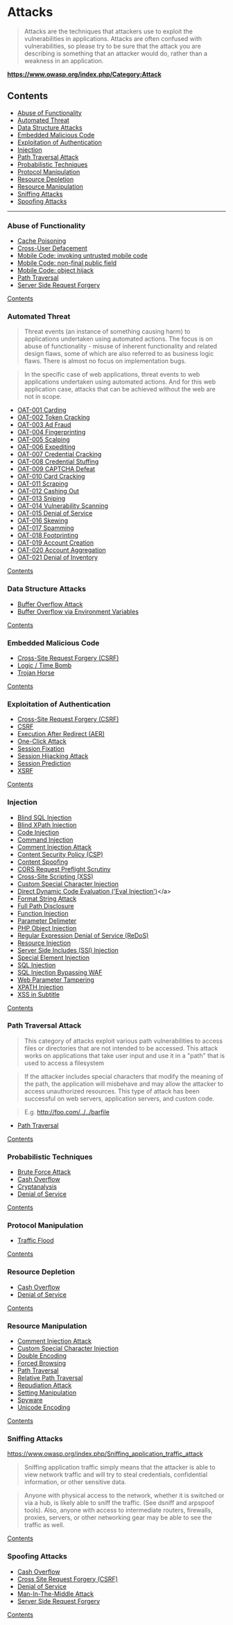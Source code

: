 # Attacks

> Attacks are the techniques that attackers use to exploit the vulnerabilities in applications. Attacks are often confused with vulnerabilities, so please try to be sure that the attack you are describing is something that an attacker would do, rather than a weakness in an application.

**https://www.owasp.org/index.php/Category:Attack**

## Contents

- [Abuse of Functionality](#abuse-of-functionality)
- [Automated Threat](#automated-threat)
- [Data Structure Attacks](#data-structure-attacks)
- [Embedded Malicious Code](#embedded-malicious-code)
- [Exploitation of Authentication](#exploitation-of-authentication)
- [Injection](#injection)
- [Path Traversal Attack](#path-traversal-attack)
- [Probabilistic Techniques](#probabilistic-techniques)
- [Protocol Manipulation](#protocol-manipulation)
- [Resource Depletion](#resource-depletion)
- [Resource Manipulation](#resource-manipulation)
- [Sniffing Attacks](#sniffing-attacks)
- [Spoofing Attacks](#spoofing-attacks)

---

### Abuse of Functionality

- [Cache Poisoning](https://www.owasp.org/index.php/Cache_Poisoning "The impact of a maliciously constructed response can be magnified if it is cached either by a web cache used by multiple users or even the browser cache of a single user.")
- [Cross-User Defacement](https://www.owasp.org/index.php/Cross-User_Defacement "An attacker can make a single request to a vulnerable server that will cause the sever to create two responses, the second of which may be misinterpreted as a response to a different request, possibly one made by another user sharing the same TCP connection with the sever.")
- [Mobile Code: invoking untrusted mobile code](https://www.owasp.org/index.php/Mobile_code:_invoking_untrusted_mobile_code "Manipulation of a mobile code in order to execute malicious operations at the client side.")
- [Mobile Code: non-final public field](https://www.owasp.org/index.php/Mobile_code:_non-final_public_field "This attack aims to manipulate non-final public variables used in mobile code, by injecting malicious values on it, mostly in Java and C++ applications.")
- [Mobile Code: object hijack](https://www.owasp.org/index.php/Mobile_code:_object_hijack "This attack consists of a technique to create objects without constructors’ methods by taking advantage of the clone() method of Java-based applications.")
- [Path Traversal](https://www.owasp.org/index.php/Path_Traversal "A path traversal attack (also known as directory traversal) aims to access files and directories that are stored outside the web root folder.")
- [Server Side Request Forgery](https://www.owasp.org/index.php/Server_Side_Request_Forgery "Abuse of functionality on the server to read or update internal resources. The attacker can supply or a modify a URL which the code running on the server will read or submit data to.")

[Contents](#contents)


### Automated Threat

> Threat events (an instance of something causing harm) to applications undertaken using automated actions. The focus is on abuse of functionality - misuse of inherent functionality and related design flaws, some of which are also referred to as business logic flaws. There is almost no focus on implementation bugs.

> In the specific case of web applications, threat events to web applications undertaken using automated actions. And for this web application case, attacks that can be achieved without the web are not in scope.

- [OAT-001 Carding](https://www.owasp.org/index.php/OAT-001_Carding "Multiple payment authorisation attempts used to verify the validity of bulk stolen payment card data.")
- [OAT-002 Token Cracking](https://www.owasp.org/index.php/OAT-002_Token_Cracking "Mass enumeration of coupon numbers, voucher codes, discount tokens, etc.")
- [OAT-003 Ad Fraud](https://www.owasp.org/index.php/OAT-003_Ad_Fraud "False clicks and fraudulent display of web-placed advertisements.")
- [OAT-004 Fingerprinting](https://www.owasp.org/index.php/OAT-004_Fingerprinting "Elicit information about the supporting so ware and framework types and versions.")
- [OAT-005 Scalping](https://www.owasp.org/index.php/OAT-005_Scalping "Obtain limited-availability and/or preferred goods/services by unfair methods.")
- [OAT-006 Expediting](https://www.owasp.org/index.php/OAT-006_Expediting "Perform actions to hasten progress of usually slow, tedious or time-consuming actions.")
- [OAT-007 Credential Cracking](https://www.owasp.org/index.php/OAT-007_Credential_Cracking "Identify valid login credentials by trying different values for usernames and/or passwords.")
- [OAT-008 Credential Stuffing](https://www.owasp.org/index.php/OAT-008_Credential_Stuffing "Mass log in attempts used to verify the validity of stolen username/password pairs.")
- [OAT-009 CAPTCHA Defeat](https://www.owasp.org/index.php/OAT-009_CAPTCHA_Defeat "Solve anti-automation tests.")
- [OAT-010 Card Cracking](https://www.owasp.org/index.php/OAT-010_Card_Cracking "Identify missing start/expiry dates and security codes for stolen payment card data by trying different values.")
- [OAT-011 Scraping](https://www.owasp.org/index.php/OAT-011_Scraping "Collect application content and/or other data for use elsewhere.")
- [OAT-012 Cashing Out](https://www.owasp.org/index.php/OAT-012_Cashing_Out "Buy goods or obtain cash utilising validated stolen payment card or other user account data.")
- [OAT-013 Sniping](https://www.owasp.org/index.php/OAT-013_Sniping "Last minute bid or offer for goods or services.")
- [OAT-014 Vulnerability Scanning](https://www.owasp.org/index.php/OAT-014_Vulnerability_Scanning "Crawl and fuzz application to identify weaknesses and possible vulnerabilities.")
- [OAT-015 Denial of Service](https://www.owasp.org/index.php/OAT-015_Denial_of_Service "Target resources of the application and database servers, or individual user accounts, to achieve denial of service (DoS).")
- [OAT-016 Skewing](https://www.owasp.org/index.php/OAT-016_Skewing "Repeated link clicks, page requests or form submissions intended to alter some metric.")
- [OAT-017 Spamming](https://www.owasp.org/index.php/OAT-017_Spamming "Malicious or questionable information addition that appears in public or private content, databases or user messages.")
- [OAT-018 Footprinting](https://www.owasp.org/index.php/OAT-018_Footprinting "Probe and explore application to identify its constituents and properties.")
- [OAT-019 Account Creation](https://www.owasp.org/index.php/OAT-019_Account_Creation "Create multiple accounts for subsequent misuse.")
- [OAT-020 Account Aggregation](https://www.owasp.org/index.php/OAT-020_Account_Aggregation "Use by an intermediary application that collects together multiple accounts and interacts on their behalf.")
- [OAT-021 Denial of Inventory](https://www.owasp.org/index.php/OAT-021_Denial_of_Inventory "Deplete goods or services stock without ever completing the purchase or committing to the transaction.")

[Contents](#contents)


### Data Structure Attacks

- <a title="Buffer overflows can consist of overflowing the stack (Stack overflow) or overflowing the heap (Heap overflow).">[Buffer Overflow Attack](https://www.owasp.org/index.php/Buffer_overflow_attack)</a>
- <a title="This attack pattern involves causing a buffer overflow through manipulation of environment variables.">[Buffer Overflow via Environment Variables](https://www.owasp.org/index.php/Buffer_Overflow_via_Environment_Variables)</a>

[Contents](#contents)


### Embedded Malicious Code

- <a title="Cross-Site Request Forgery (CSRF) is an attack that forces an end user to execute unwanted actions on a web application in which they're currently authenticated.">[Cross-Site Request Forgery (CSRF)](https://www.owasp.org/index.php/Cross-Site_Request_Forgery_(CSRF))</a>
- <a title="A logic bomb is a piece of malicious code that executes when specific trigger conditions are met.">[Logic / Time Bomb](https://www.owasp.org/index.php/Logic/time_bomb)</a>
- <a title="A Trojan Horse is a program that uses malicious code masqueraded as a trusted application.">[Trojan Horse](https://www.owasp.org/index.php/Trojan_Horse)</a>

[Contents](#contents)


### Exploitation of Authentication

- <a title="Cross-Site Request Forgery (CSRF) is an attack that forces an end user to execute unwanted actions on a web application in which they're currently authenticated.">[Cross-Site Request Forgery (CSRF)](https://www.owasp.org/index.php/Cross-Site_Request_Forgery_(CSRF))</a>
- <a title="Cross-Site Request Forgery (CSRF) is an attack that forces an end user to execute unwanted actions on a web application in which they're currently authenticated.">[CSRF](https://www.owasp.org/index.php/CSRF)</a>
- <a title="Execution After Redirect (EAR) is an attack where an attacker ignores redirects and retrieves sensitive content intended for authenticated users.">[Execution After Redirect (AER)](https://www.owasp.org/index.php/Execution_After_Redirect_(EAR))</a>
- <a title="Cross-Site Request Forgery (CSRF)">[One-Click Attack](https://www.owasp.org/index.php/One-Click_Attack)</a>
- <a title="Session Fixation is an attack that permits an attacker to hijack a valid user session. When authenticating a user, the vulnerable app doesn’t assign a new session ID, making it possible to use an existent session ID.">[Session Fixation](https://www.owasp.org/index.php/Session_fixation)</a>
- <a title="The Session Hijacking attack consists of the exploitation of the web session control mechanism, which is normally managed for a session token. The Session Hijacking attack compromises the session token by stealing or predicting a valid session token to gain unauthorized access to the Web Server.">[Session Hijacking Attack](https://www.owasp.org/index.php/Session_hijacking_attack)</a>
- <a title="The session prediction attack focuses on predicting session ID values that permit an attacker to bypass the authentication schema of an application. By analyzing and understanding the session ID generation process, an attacker can predict a valid session ID value and get access to the application.">[Session Prediction](https://www.owasp.org/index.php/Session_Prediction)</a>
- <a title="Cross-Site Request Forgery (CSRF)">[XSRF](https://www.owasp.org/index.php/XSRF)</a>

[Contents](#contents)


### Injection

- <a title="Blind SQL (Structured Query Language) injection is a type of SQL Injection attack that asks the database true or false questions and determines the answer based on the applications response. This attack is often used when the web application is configured to show generic error messages, but has not mitigated the code that is vulnerable to SQL injection.">[Blind SQL Injection](https://www.owasp.org/index.php/Blind_SQL_Injection)
- <a title="XPath is a type of query language that describes how to locate specific elements (including attributes, processing instructions, etc.) in an XML document. Since it is a query language, XPath is somewhat similar to Structured Query Language (SQL), however, XPath is different in that it can be used to reference almost any part of an XML document without access control restrictions. Using an XPATH Injection attack, an attacker is able to modify the XPATH query to perform an action of his choosing.">[Blind XPath Injection](https://www.owasp.org/index.php/Blind_XPath_Injection)</a>
- <a title="Code Injection is the general term for attack types which consist of injecting code that is then interpreted/executed by the application. This type of attack exploits poor handling of untrusted data. These types of attacks are usually made possible due to a lack of proper input/output data validation.">[Code Injection](https://www.owasp.org/index.php/Code_Injection)</a>
- <a title="Command injection is an attack in which the goal is execution of arbitrary commands on the host operating system via a vulnerable application. Command injection attacks are possible when an application passes unsafe user supplied data (forms, cookies, HTTP headers etc.) to a system shell.">[Command Injection](https://www.owasp.org/index.php/Command_Injection)</a>
- <a title="Comments injected into an application through input can be used to compromise a system. As data is parsed, an injected/malformed comment may cause the process to take unexpected actions that result in an attack.">[Comment Injection Attack](https://www.owasp.org/index.php/Comment_Injection_Attack)</a>
- <a title="The risk with CSP can have 2 main sources: 1) Policies misconfiguration, and 2) too permissive policies.">[Content Security Policy (CSP)](https://www.owasp.org/index.php/Content_Security_Policy)</a>
- <a title="Content spoofing, also referred to as content injection, 'arbitrary text injection' or virtual defacement, is an attack targeting a user made possible by an injection vulnerability in a web application. When an application does not properly handle user-supplied data, an attacker can supply content to a web application, typically via a parameter value, that is reflected back to the user. This presents the user with a modified page under the context of the trusted domain.">[Content Spoofing](https://www.owasp.org/index.php/Content_Spoofing)</a>
- <a title="CORS stands for Cross-Origin Resource Sharing. The main risk here, is that the request preflight process is entirely managed on client side (by the browser) and then anything warrant web application that the request preflight process will be always followed. A user can create/send (using tools like Curl,OWASP Zap Proxy,...) a final HTTP request without previously sending the first request for preflight and then bypass request preflight process in order to act on data in a unsafe way.">[CORS Request Preflight Scrutiny](https://www.owasp.org/index.php/CORS_RequestPreflighScrutiny)</a>
- <a title="Cross-Site Scripting (XSS) attacks are a type of injection, in which malicious scripts are injected into otherwise benign and trusted websites. XSS attacks occur when an attacker uses a web application to send malicious code, generally in the form of a browser side script, to a different end user.">[Cross-Site Scripting (XSS)](https://www.owasp.org/index.php/Cross-site_Scripting_(XSS))</a>
- <a title="The software does not properly filter or quote special characters or reserved words that are used in a custom or proprietary language or representation that is used by the product. That allows attackers to modify the syntax, content, or commands before they are processed by the end system.">[Custom Special Character Injection](https://www.owasp.org/index.php/Custom_Special_Character_Injection)</a>
- <a title="This attack consists of a script that does not properly validate user inputs in the page parameter. A remote user can supply a specially crafted URL to pass arbitrary code to an eval() statement, which results in code execution.">[Direct Dynamic Code Evaluation ('Eval Injection')](https://www.owasp.org/index.php/Direct_Dynamic_Code_Evaluation_(%27Eval_Injection%27))</a>
- <a title="The Format String exploit occurs when the submitted data of an input string is evaluated as a command by the application. In this way, the attacker could execute code, read the stack, or cause a segmentation fault in the running application, causing new behaviors that could compromise the security or the stability of the system.">[Format String Attack](https://www.owasp.org/index.php/Format_string_attack)</a>
- <a title="Full Path Disclosure (FPD) vulnerabilities enable the attacker to see the path to the webroot/file. e.g.: /home/omg/htdocs/file/. Certain vulnerabilities, such as using the load_file() (within a SQL Injection) query to view the page source, require the attacker to have the full path to the file they wish to view.">[Full Path Disclosure](https://www.owasp.org/index.php/Full_Path_Disclosure)</a>
- <a title="A Function Injection attack consists of insertion or 'injection' of a function name from client to the application. A successful function injection exploit can execute any built-in or user defined function.">[Function Injection](https://www.owasp.org/index.php/Function_Injection)</a>
- <a title="This attack is based on the manipulation of parameter delimiters used by web application input vectors in order to cause unexpected behaviors like access control and authorization bypass and information disclosure, among others.">[Parameter Delimeter](https://www.owasp.org/index.php/Parameter_Delimiter)</a>
- <a title="PHP Object Injection is an application level vulnerability that could allow an attacker to perform different kinds of malicious attacks, such as Code Injection, SQL Injection, Path Traversal and Application Denial of Service, depending on the context.">[PHP Object Injection](https://www.owasp.org/index.php/PHP_Object_Injection)</a>
- <a title="The Regular expression Denial of Service (ReDoS) is a Denial of Service attack, that exploits the fact that most Regular Expression implementations may reach extreme situations that cause them to work very slowly (exponentially related to input size).">[Regular Expression Denial of Service (ReDoS)](https://www.owasp.org/index.php/Regular_expression_Denial_of_Service_-_ReDoS)</a>
- <a title="This attack consists of changing resource identifiers used by an application in order to perform a malicious task. When an application defines a resource type or location based on user input, such as a file name or port number, this data can be manipulated to execute or access different resources.">[Resource Injection](https://www.owasp.org/index.php/Resource_Injection)</a>
- <a title="The Server-Side Includes attack allows the exploitation of a web application by injecting scripts in HTML pages or executing arbitrary codes remotely. It can be exploited through manipulation of SSI in use in the application or force its use through user input fields.">[Server Side Includes (SSI) Injection](https://www.owasp.org/index.php/Server-Side_Includes_(SSI)_Injection)</a>
- <a title="Special Element Injection is a type of injection attack that exploits a weakness related to reserved words and special characters.">[Special Element Injection](https://www.owasp.org/index.php/Special_Element_Injection)</a>
- <a title="A SQL injection attack consists of insertion or 'injection' of a SQL query via the input data from the client to the application. A successful SQL injection exploit can read sensitive data from the database, modify database data (Insert/Update/Delete), execute administration operations on the database (such as shutdown the DBMS), recover the content of a given file present on the DBMS file system and in some cases issue commands to the operating system.">[SQL Injection](https://www.owasp.org/index.php/SQL_Injection)</a>
- <a title="Bypassed WAF. A SQL injection attack consists of insertion or 'injection' of a SQL query via the input data from the client to the application. A successful SQL injection exploit can read sensitive data from the database, modify database data (Insert/Update/Delete), execute administration operations on the database (such as shutdown the DBMS), recover the content of a given file present on the DBMS file system and in some cases issue commands to the operating system.">[SQL Injection Bypassing WAF](https://www.owasp.org/index.php/SQL_Injection_Bypassing_WAF)</a>
- <a title="The Web Parameter Tampering attack is based on the manipulation of parameters exchanged between client and server in order to modify application data, such as user credentials and permissions, price and quantity of products, etc. Usually, this information is stored in cookies, hidden form fields, or URL Query Strings, and is used to increase application functionality and control.">[Web Parameter Tampering](https://www.owasp.org/index.php/Web_Parameter_Tampering)</a>
- <a title="Similar to SQL Injection, XPath Injection attacks occur when a web site uses user-supplied information to construct an XPath query for XML data. By sending intentionally malformed information into the web site, an attacker can find out how the XML data is structured, or access data that he may not normally have access to. He may even be able to elevate his privileges on the web site if the XML data is being used for authentication (such as an XML based user file).">[XPATH Injection](https://www.owasp.org/index.php/XPATH_Injection)</a>
- <a title="It is possible for an attacker to execute JavaScript in a video's subtitle. This is also referred to as XSS (Cross-Site Scripting). If a website loads the subtitle separately in the browser then an attacker can run any HTML or JavaScript in the video subtitle.">[XSS in Subtitle](https://www.owasp.org/index.php/Xss_in_subtitle)</a>

[Contents](#contents)


### Path Traversal Attack

> This category of attacks exploit various path vulnerabilities to access files or directories that are not intended to be accessed. This attack works on applications that take user input and use it in a "path" that is used to access a filesystem

> If the attacker includes special characters that modify the meaning of the path, the application will misbehave and may allow the attacker to access unauthorized resources. This type of attack has been successful on web servers, application servers, and custom code.

> E.g. http://foo.com/../../barfile

- <a title="A path traversal attack (also known as directory traversal) aims to access files and directories that are stored outside the web root folder. By manipulating variables that reference files with “dot-dot-slash (../)” sequences and its variations or by using absolute file paths, it may be possible to access arbitrary files and directories stored on file system including application source code or configuration and critical system files. It should be noted that access to files is limited by system operational access control (such as in the case of locked or in-use files on the Microsoft Windows operating system).">[Path Traversal](https://www.owasp.org/index.php/Path_Traversal)</a>

[Contents](#contents)


### Probabilistic Techniques

- <a title="A brute force attack can manifest itself in many different ways, but primarily consists in an attacker configuring predetermined values, making requests to a server using those values, and then analyzing the response. For the sake of efficiency, an attacker may use a dictionary attack (with or without mutations) or a traditional brute-force attack (with given classes of characters e.g.: alphanumerical, special, case (in)sensitive).">[Brute Force Attack](https://www.owasp.org/index.php/Brute_force_attack)</a>
- <a title="A Cash Overflow attack is a Denial of Service attack specifically aimed at exceeding the hosting costs for a cloud application, either essentially bankrupting the service owner or exceeding the application cost limits, leading the cloud service provider to disable the application.">[Cash Overflow](https://www.owasp.org/index.php/Cash_Overflow)</a>
- <a title="Cryptanalysis is a process of finding weaknesses in cryptographic algorithms and using these weaknesses to decipher the ciphertext without knowing the secret key (instance deduction). Sometimes the weakness is not in the cryptographic algorithm itself, but rather in how it is applied that makes cryptanalysis successful.">[Cryptanalysis](https://www.owasp.org/index.php/Cryptanalysis)</a>
- <a title="The Denial of Service (DoS) attack is focused on making a resource (site, application, server) unavailable for the purpose it was designed. There are many ways to make a service unavailable for legitimate users by manipulating network packets, programming, logical, or resources handling vulnerabilities, among others. If a service receives a very large number of requests, it may cease to be available to legitimate users.">[Denial of Service](https://www.owasp.org/index.php/Denial_of_Service)</a>

[Contents](#contents)


### Protocol Manipulation

- <a title="Traffic Flood is a type of DoS attack targeting web servers. The attack explores the way that the TCP connection is managed. The attack consists of the generation of a lot of well-crafted TCP requisitions, with the objective to stop the Web Server or cause a performance decrease. The attack explores a characteristic of the HTTP protocol, opening many connections at the same time to attend a single requisition.">[Traffic Flood](https://www.owasp.org/index.php/Traffic_flood)</a>

[Contents](#contents)


### Resource Depletion

- <a title="A Cash Overflow attack is a Denial of Service attack specifically aimed at exceeding the hosting costs for a cloud application, either essentially bankrupting the service owner or exceeding the application cost limits, leading the cloud service provider to disable the application.">[Cash Overflow](https://www.owasp.org/index.php/Cash_Overflow)</a>
- <a title="The Denial of Service (DoS) attack is focused on making a resource (site, application, server) unavailable for the purpose it was designed. There are many ways to make a service unavailable for legitimate users by manipulating network packets, programming, logical, or resources handling vulnerabilities, among others. If a service receives a very large number of requests, it may cease to be available to legitimate users. In the same way, a service may stop if a programming vulnerability is exploited, or the way the service handles resources it uses.">[Denial of Service](https://www.owasp.org/index.php/Denial_of_Service)</a>

[Contents](#contents)


### Resource Manipulation

- <a title="Comments injected into an application through input can be used to compromise a system. As data is parsed, an injected/malformed comment may cause the process to take unexpected actions that result in an attack.">[Comment Injection Attack](https://www.owasp.org/index.php/Comment_Injection_Attack)</a>
- <a title="The software does not properly filter or quote special characters or reserved words that are used in a custom or proprietary language or representation that is used by the product. That allows attackers to modify the syntax, content, or commands before they are processed by the end system.">[Custom Special Character Injection](https://www.owasp.org/index.php/Custom_Special_Character_Injection)</a>
- <a title="This attack technique consists of encoding user request parameters twice in hexadecimal format in order to bypass security controls or cause unexpected behavior from the application. It's possible because the webserver accepts and processes client requests in many encoded forms. By using double encoding it’s possible to bypass security filters that only decode user input once. The second decoding process is executed by the backend platform or modules that properly handle encoded data, but don't have the corresponding security checks in place. Attackers can inject double encoding in pathnames or query strings to bypass the authentication schema and security filters in use by the web application.">[Double Encoding](https://www.owasp.org/index.php/Double_Encoding)</a>
- <a title="Forced browsing is an attack where the aim is to enumerate and access resources that are not referenced by the application, but are still accessible. An attacker can use Brute Force techniques to search for unlinked contents in the domain directory, such as temporary directories and files, and old backup and configuration files. These resources may store sensitive information about web applications and operational systems, such as source code, credentials, internal network addressing, and so on, thus being considered a valuable resource for intruders.">[Forced Browsing](https://www.owasp.org/index.php/Forced_browsing)</a>
- <a title="A path traversal attack (also known as directory traversal) aims to access files and directories that are stored outside the web root folder. By manipulating variables that reference files with “dot-dot-slash (../)” sequences and its variations or by using absolute file paths, it may be possible to access arbitrary files and directories stored on file system including application source code or configuration and critical system files. It should be noted that access to files is limited by system operational access control (such as in the case of locked or in-use files on the Microsoft Windows operating system).">[Path Traversal](https://www.owasp.org/index.php/Path_Traversal)</a>
- <a title="A path traversal attack (also known as directory traversal) aims to access files and directories that are stored outside the web root folder. By manipulating variables that reference files with “dot-dot-slash (../)” sequences and its variations or by using absolute file paths, it may be possible to access arbitrary files and directories stored on file system including application source code or configuration and critical system files. It should be noted that access to files is limited by system operational access control (such as in the case of locked or in-use files on the Microsoft Windows operating system).">[Relative Path Traversal](https://www.owasp.org/index.php/Relative_Path_Traversal)</a>
- <a title="A repudiation attack happens when an application or system does not adopt controls to properly track and log users' actions, thus permitting malicious manipulation or forging the identification of new actions. This attack can be used to change the authoring information of actions executed by a malicious user in order to log wrong data to log files. Its usage can be extended to general data manipulation in the name of others, in a similar manner as spoofing mail messages. If this attack takes place, the data stored on log files can be considered invalid or misleading.">[Repudiation Attack](https://www.owasp.org/index.php/Repudiation_Attack)</a>
- <a title="This attack aims to modify application settings in order to cause misleading data or advantages on the attacker's behalf. He may manipulate values in the system and manage specific user resources of the application or affect its functionalities.">[Setting Manipulation](https://www.owasp.org/index.php/Setting_Manipulation)</a>
- <a title="Spyware is a program that captures statistical information from a user's computer and sends it over internet without user acceptance. This information is usually obtained from cookies and the web browser’s history. Spyware can also install other software, display advertisements, or redirect the web browser activity. Spyware differs from a virus, worm, and adware in various ways. Spyware does not self-replicate and distribute itself like viruses and worms, and does not necessarily display advertisements like adware.">[Spyware](https://www.owasp.org/index.php/Spyware)</a>
- <a title="The attack aims to explore flaws in the decoding mechanism implemented on applications when decoding Unicode data format. An attacker can use this technique to encode certain characters in the URL to bypass application filters, thus accessing restricted resources on the Web server or to force browsing to protected pages.">[Unicode Encoding](https://www.owasp.org/index.php/Unicode_Encoding)</a>

[Contents](#contents)


### Sniffing Attacks

https://www.owasp.org/index.php/Sniffing_application_traffic_attack

> Sniffing application traffic simply means that the attacker is able to view network traffic and will try to steal credentials, confidential information, or other sensitive data.

> Anyone with physical access to the network, whether it is switched or via a hub, is likely able to sniff the traffic. (See dsniff and arpspoof tools). Also, anyone with access to intermediate routers, firewalls, proxies, servers, or other networking gear may be able to see the traffic as well.

[Contents](#contents)


### Spoofing Attacks

- <a title="A Cash Overflow attack is a Denial of Service attack specifically aimed at exceeding the hosting costs for a cloud application, either essentially bankrupting the service owner or exceeding the application cost limits, leading the cloud service provider to disable the application.">[Cash Overflow](https://www.owasp.org/index.php/Cash_Overflow)</a>
- <a title="Cross-Site Request Forgery (CSRF) is an attack that forces an end user to execute unwanted actions on a web application in which they're currently authenticated.">[Cross Site Request Forgery (CSRF)](https://www.owasp.org/index.php/Cross-Site_Request_Forgery_(CSRF))</a>
- <a title="The Denial of Service (DoS) attack is focused on making a resource (site, application, server) unavailable for the purpose it was designed. There are many ways to make a service unavailable for legitimate users by manipulating network packets, programming, logical, or resources handling vulnerabilities, among others. If a service receives a very large number of requests, it may cease to be available to legitimate users. In the same way, a service may stop if a programming vulnerability is exploited, or the way the service handles resources it uses.">[Denial of Service](https://www.owasp.org/index.php/Denial_of_Service)</a>
- <a title="The man-in-the middle attack intercepts a communication between two systems. For example, in an http transaction the target is the TCP connection between client and server. Using different techniques, the attacker splits the original TCP connection into 2 new connections, one between the client and the attacker and the other between the attacker and the server. Once the TCP connection is intercepted, the attacker acts as a proxy, being able to read, insert and modify the data in the intercepted communication.">[Man-In-The-Middle Attack](https://www.owasp.org/index.php/Man-in-the-middle_attack)</a>
- <a title="n a Server-Side Request Forgery (SSRF) attack, the attacker can abuse functionality on the server to read or update internal resources. The attacker can supply or a modify a URL which the code running on the server will read or submit data to, and by carefully selecting the URLs, the attacker may be able to read server configuration such as AWS metadata, connect to internal services like http enabled databases or perform post requests towards internal services which are not intended to be exposed.">[Server Side Request Forgery](https://www.owasp.org/index.php/Server_Side_Request_Forgery)</a>

[Contents](#contents)

